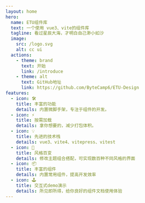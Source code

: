 ```yaml
---
layout: home
hero:
  name: ETU组件库
  text: 一个使用 vue3、vite的组件库
  tagline: 看过星辰大海，才明白自己渺小如沙
  image:
    src: /logo.svg
    alt: cc ui
  actions:
    - theme: brand
      text: 开始
      link: /introduce
    - theme: alt
      text: GitHub地址
      link: https://github.com/ByteCamp6/ETU-Design
features:
  - icon: 🛠️
    title: 丰富的功能
    details: 内置微脚手架，专注于组件的开发。
  - icon: ⚡️
    title: 按需加载
    details: 拿你想要的，减少打包体积。
  - icon: 💡
    title: 先进的技术栈
    details: vue3、vite4、vitepress、vitest
  - icon: 🎨
    title: 风格百变
    details: 修改主题组合搭配，可实现数百种不同风格的界面
  - icon: 📦
    title: 丰富的组件
    details: 内置常用组件，提高开发效率
  - icon: 🕹
    title: 交互式demo演示
    details: 所见即所得，给你良好的组件文档使用体验
---
```



<style>
:root {
  --vp-home-hero-name-color: transparent;
  --vp-home-hero-name-background: -webkit-linear-gradient(120deg, #9c34fe, #41d1ff);
}
</style>